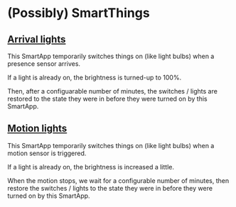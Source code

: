 # (Possibly) SmartThings

## [Arrival lights](https://github.com/twisty/PossiblySmartThings/blob/master/smartapps/twisty/arrival-lights.src/)

This SmartApp temporarily switches things on (like light bulbs) when a presence sensor arrives.

If a light is already on, the brightness is turned-up to 100%.

Then, after a configuarable number of minutes, the switches / lights are restored to the state they were in before they were turned on by this SmartApp.

## [Motion lights](https://github.com/twisty/PossiblySmartThings/blob/master/smartapps/twisty/motion-lights.src/)

This SmartApp temporarily switches things on (like light bulbs) when a motion sensor is triggered.

If a light is already on, the brightness is increased a little.

When the motion stops, we wait for a configurable number of minutes, then restore the switches / lights to the state they were in before they were turned on by this SmartApp.
